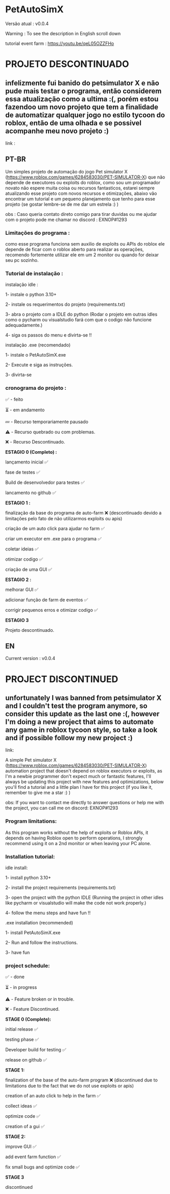 # PetAutoSimX
Versão atual : v0.0.4

Warning : To see the description in English scroll down

tutorial event farm : https://youtu.be/qeL05OZZFHo

# PROJETO DESCONTINUADO
## infelizmente fui banido do petsimulator X e não pude mais testar o programa, então considerem essa atualização como a ultima :(, porém estou fazendoo um novo projeto que tem a finalidade de automatizar qualquer jogo no estilo tycoon do roblox, então de uma olhada e se possivel acompanhe meu novo projeto :)

link : 

## PT-BR

Um simples projeto de automação do jogo Pet simulator X (https://www.roblox.com/games/6284583030/PET-SIMULATOR-X) que não depende de executores ou exploits do roblox,  como sou um programador novato não espere muita coisa ou recursos fantasticos, estarei sempre atualizando esse projeto com novos recursos e otimizações, abaixo vão encontrar um tutorial e um pequeno planejamento que tenho para esse projeto (se gostar lembre-se de me dar um estrela :) )

obs : Caso queria contato direto comigo para tirar duvidas ou me ajudar com o projeto pode me chamar no discord : EXNOP#1293

### Limitações do programa :

como esse programa funciona sem auxilio de exploits ou APIs do roblox ele depende de ficar com o roblox aberto para realizar as operações, recomendo fortemente utilizar ele em um 2 monitor ou quando for deixar seu pc sozinho.

### Tutorial de instalação :

instalação idle : 

1- instale o python 3.10+

2- instale os requerimentos do projeto (requirements.txt)

3- abra o projeto com a IDLE do python (Rodar o projeto em outras idles como o pycharm ou visualstudio fará com que o codigo não funcione adequadamente.)

4- siga os passos do menu e divirta-se !!

instalação .exe (recomendado)

1- instale o PetAutoSimX.exe

2- Execute e siga as instruções.

3- divirta-se

### cronograma do projeto :

✅ - feito

⏳ - em andamento

💤 - Recurso temporariamente pausado

⚠️ - Recurso quebrado ou com problemas.

❌ - Recurso Descontinuado.


**ESTAGIO 0 (Completo) :**


lançamento inicial ✅

fase de testes ✅

Build de desenvolvedor para testes ✅

lancamento no github ✅

**ESTAGIO 1 :**


finalização da base do programa de auto-farm ❌ (descontinuado devido a limitações pelo fato de não utilizarmos exploits ou apis)

criação de um auto click para ajudar no farm ✅

criar um executor em .exe para o programa ✅

coletar ideias ✅

otimizar codigo ✅

criação de uma GUI ✅

**ESTAGIO 2 :**

melhorar GUI ✅

adicionar função de farm de eventos ✅

corrigir pequenos erros e otimizar codigo ✅

**ESTAGIO 3**

Projeto descontinuado.

## EN
Current version : v0.0.4

# PROJECT DISCONTINUED
## unfortunately I was banned from petsimulator X and I couldn't test the program anymore, so consider this update as the last one :(, however I'm doing a new project that aims to automate any game in roblox tycoon style, so take a look and if possible follow my new project :)

link: 

A simple Pet simulator X (https://www.roblox.com/games/6284583030/PET-SIMULATOR-X) automation project that doesn't depend on roblox executors or exploits, as I'm a newbie programmer don't expect much or fantastic features, I'll always be updating this project with new features and optimizations, below you'll find a tutorial and a little plan I have for this project (if you like it, remember to give me a star :) )

obs: If you want to contact me directly to answer questions or help me with the project, you can call me on discord: EXNOP#1293

### Program limitations:

As this program works without the help of exploits or Roblox APIs, it depends on having Roblox open to perform operations, I strongly recommend using it on a 2nd monitor or when leaving your PC alone.

### Installation tutorial:

idle install:

1- install python 3.10+

2- install the project requirements (requirements.txt)

3- open the project with the python IDLE (Running the project in other idles like pycharm or visualstudio will make the code not work properly.)

4- follow the menu steps and have fun !!

.exe installation (recommended)

1- install PetAutoSimX.exe

2- Run and follow the instructions.

3- have fun

### project schedule:

✅ - done

⏳ - in progress

⚠️ - Feature broken or in trouble.

❌ - Feature Discontinued.


**STAGE 0 (Complete):**


initial release ✅

testing phase ✅

Developer build for testing ✅

release on github ✅

**STAGE 1:**


finalization of the base of the auto-farm program ❌ (discontinued due to limitations due to the fact that we do not use exploits or apis)

creation of an auto click to help in the farm ✅

collect ideas ✅

optimize code ✅

creation of a gui ✅

**STAGE 2:**

improve GUI ✅

add event farm function ✅

fix small bugs and optimize code ✅

**STAGE 3**

discontinued
